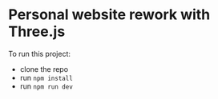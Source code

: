 # Personal website rework with Three.js

To run this project:

- clone the repo
- run `npm install`
- run `npm run dev`

